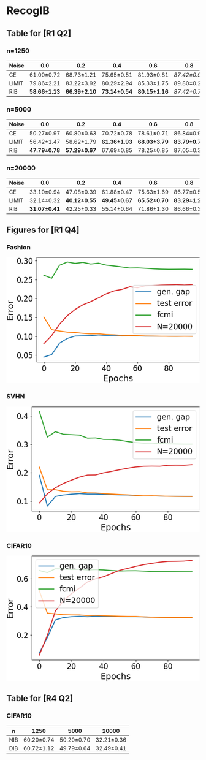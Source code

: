 # RecogIB

## Table for [R1 Q2]
### n=1250

| Noise | 0.0            | 0.2            | 0.4            | 0.6            | 0.8          |
| ----- | -------------- | -------------- | -------------- | -------------- | ------------ |
| CE    | 61.00±0.72     | 68.73±1.21     | 75.65±0.51     | 81.93±0.81     | _87.42±0.94_ |
| LIMIT | 79.86±2.21     | 83.22±3.92     | 80.29±2.94     | 85.33±1.75     | 89.80±0.25   |
| RIB   | **58.66±1.13** | **66.39±2.10** | **73.14±0.54** | **80.15±1.16** | _87.42±0.70_ |

### n=5000

| Noise | 0.0            | 0.2            | 0.4            | 0.6            | 0.8            |
| ----- | -------------- | -------------- | -------------- | -------------- | -------------- |
| CE    | 50.27±0.97     | 60.80±0.63     | 70.72±0.78     | 78.61±0.71     | 86.84±0.99     |
| LIMIT | 56.42±1.47     | 58.62±1.79     | **61.36±1.93** | **68.03±3.79** | **83.79±0.71** |
| RIB   | **47.79±0.78** | **57.29±0.67** | 67.69±0.85     | 78.25±0.85     | 87.05±0.30     |

### n=20000

| Noise | 0.0            | 0.2            | 0.4            | 0.6            | 0.8            |
| ----- | -------------- | -------------- | -------------- | -------------- | -------------- |
| CE    | 33.10±0.94     | 47.08±0.39     | 61.88±0.47     | 75.63±1.69     | 86.77±0.56     |
| LIMIT | 32.14±0.32     | **40.12±0.55** | **49.45±0.67** | **65.52±0.70** | **83.29±1.20** |
| RIB   | **31.07±0.41** | 42.25±0.33     | 55.14±0.64     | 71.86±1.30     | 86.66±0.36     |

## Figures for [R1 Q4]
### Fashion
![Fashion](fashion_gap_epochwise.png)
### SVHN
![SVHN](svhn_gap_epochwise.png)
### CIFAR10
![CIFAR10](cifar10_gap_epochwise.png)


## Table for [R4 Q2]
### CIFAR10
| n   | 1250       | 5000       | 20000      |
| --- | ---------- | ---------- | ---------- |
| NIB | 60.20±0.74 | 50.20±0.70 | 32.21±0.36 |
| DIB | 60.72±1.12 | 49.79±0.64 | 32.49±0.41 |
